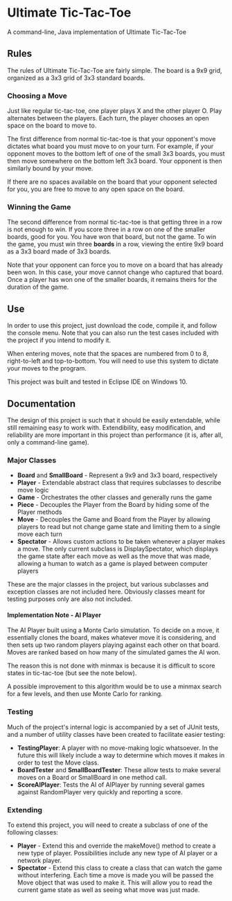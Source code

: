 # Ultimate Tic-Tac-Toe

A command-line, Java implementation of Ultimate Tic-Tac-Toe



## Rules

The rules of Ultimate Tic-Tac-Toe are fairly simple. The board is a 9x9 grid, organized as a 3x3 grid of 3x3 standard boards. 

### Choosing a Move

Just like regular tic-tac-toe, one player plays X and the other player O. Play alternates between the players. Each turn, the player chooses an open space on the board to move to. 

The first difference from normal tic-tac-toe is that your opponent's move dictates what board you must move to on your turn. For example, if your opponent moves to the bottom left of one of the small 3x3 boards, you must then move somewhere on the bottom left 3x3 board. Your opponent is then similarly bound by your move. 

If there are no spaces available on the board that your opponent selected for you, you are free to move to any open space on the board. 

### Winning the Game

The second difference from normal tic-tac-toe is that getting three in a row is not enough to win. If you score three in a row on one of the smaller boards, good for you. You have won that board, but not the game. To win the game, you must win three **boards** in a row, viewing the entire 9x9 board as a 3x3 board made of 3x3 boards. 

Note that your opponent can force you to move on a board that has already been won. In this case, your move cannot change who captured that board. Once a player has won one of the smaller boards, it remains theirs for the duration of the game. 



## Use

In order to use this project, just download the code, compile it, and follow the console menu. Note that you can also run the test cases included with the project if you intend to modify it. 

When entering moves, note that the spaces are numbered from 0 to 8, right-to-left and top-to-bottom. You will need to use this system to dictate your moves to the program. 

This project was built and tested in Eclipse IDE on Windows 10. 



## Documentation

The design of this project is such that it should be easily extendable, while still remaining easy to work with. Extendibility, easy modification, and reliability are more important in this project than performance (it is, after all, only a command-line game). 

### Major Classes

* **Board** and **SmallBoard** - Represent a 9x9 and 3x3 board, respectively
* **Player** - Extendable abstract class that requires subclasses to describe move logic
* **Game** - Orchestrates the other classes and generally runs the game
* **Piece** - Decouples the Player from the Board by hiding some of the Player methods
* **Move** - Decouples the Game and Board from the Player by allowing players to read but not change game state and limiting them to a single move each turn
* **Spectator** - Allows custom actions to be taken whenever a player makes a move. The only current subclass is DisplaySpectator, which displays the game state after each move as well as the move that was made, allowing a human to watch as a game is played between computer players

These are the major classes in the project, but various subclasses and exception classes are not included here. Obviously classes meant for testing purposes only are also not included. 

#### Implementation Note - AI Player

The AI Player built using a Monte Carlo simulation. To decide on a move, it essentially clones the board, makes whatever move it is considering, and then sets up two random players playing against each other on that board. Moves are ranked based on how many of the simulated games the AI won. 

The reason this is not done with minmax is because it is difficult to score states in tic-tac-toe (but see the note below).

A possible improvement to this algorithm would be to use a minmax search for a few levels, and then use Monte Carlo for ranking. 

### Testing

Much of the project's internal logic is accompanied by a set of JUnit tests, and a number of utility classes have been created to facilitate easier testing: 

* **TestingPlayer**: A player with no move-making logic whatsoever. In the future this will likely include a way to determine which moves it makes in order to test the Move class. 
* **BoardTester** and **SmallBoardTester**: These allow tests to make several moves on a Board or SmallBoard in one method call. 
* **ScoreAIPlayer**: Tests the AI of AIPlayer by running several games against RandomPlayer very quickly and reporting a score. 

### Extending

To extend this project, you will need to create a subclass of one of the following classes: 

* **Player** - Extend this and override the makeMove() method to create a new type of player. Possibilities include any new type of AI player or a network player. 
* **Spectator** - Extend this class to create a class that can watch the game without interfering. Each time a move is made you will be passed the Move object that was used to make it. This will allow you to read the current game state as well as seeing what move was just made. 